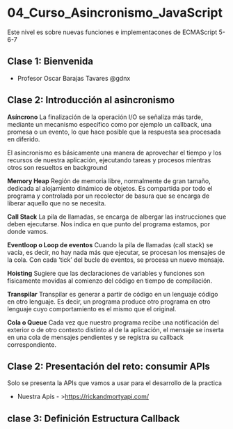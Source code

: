 # 04_Curso_Asincronismo_JavaScript
Este nivel es sobre nuevas funciones e implementacones de ECMAScript 5-6-7 

## Clase 1: Bienvenida 
- Profesor Oscar Barajas Tavares  @gdnx 

## Clase 2: Introducción al asincronismo

**Asíncrono**
La finalización de la operación I/O se señaliza más tarde, mediante un mecanismo específico como por ejemplo un callback, una promesa o un evento, lo que hace posible que la respuesta sea procesada en diferido.

El asincronismo es básicamente una manera de aprovechar el tiempo y los recursos de nuestra aplicación, ejecutando tareas y procesos mientras otros son resueltos en background

**Memory Heap**
Región de memoria libre, normalmente de gran tamaño, dedicada al alojamiento dinámico de
objetos. Es compartida por todo el programa y controlada por un recolector de basura que se encarga de liberar aquello que no se necesita.

**Call Stack**
La pila de llamadas, se encarga de albergar las instrucciones que deben ejecutarse. Nos indica en que punto del programa estamos, por donde vamos.


**Eventloop o Loop de eventos**
Cuando la pila de llamadas (call stack) se vacía, es decir, no hay nada más que ejecutar, se procesan los mensajes de la cola. Con cada ‘tick’ del bucle de eventos, se procesa un nuevo mensaje.

**Hoisting**
Sugiere que las declaraciones de variables y funciones son físicamente movidas al comienzo del código en tiempo de compilación. 


**Transpilar**
Transpilar es generar a partir de código en un lenguaje código en otro lenguaje. Es decir, un programa produce otro programa en otro lenguaje cuyo comportamiento es el mismo que el original.

**Cola o Queue**
Cada vez que nuestro programa recibe una notificación del exterior o de otro contexto distinto al de la aplicación, el mensaje se inserta en una cola de mensajes pendientes y se registra su callback correspondiente.

## Clase 2: Presentación del reto: consumir APIs

Solo se presenta la APIs que vamos a usar para el desarrollo de la practica

- Nuestra Apis - >https://rickandmortyapi.com/

## clase 3: Definición Estructura Callback